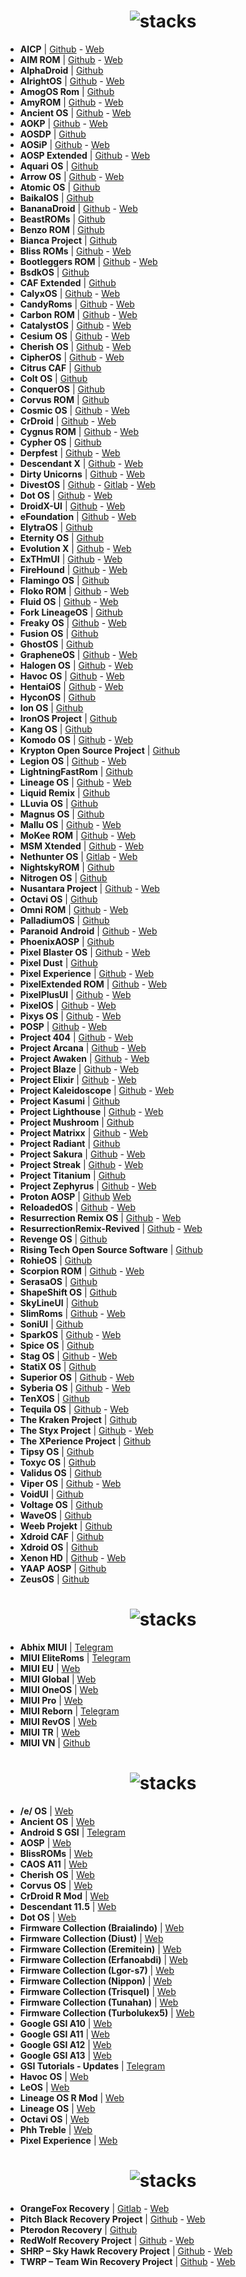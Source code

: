 <h1 align="center">
<img src="https://github.com/musabcel/android_rom_list/blob/master/doc/android_header.png?raw=true" alt="stacks"/>
</h1>

- **AICP** | [Github](https://github.com/AICP) - [Web](https://dwnld.aicp-rom.com/)
- **AIM ROM** | [Github](https://github.com/AIMROM) - [Web](https://aimrom.github.io/)
- **AlphaDroid** | [Github](https://github.com/AlphaDroid-Project)
- **AlrightOS** | [Github](https://github.com/AlrightAndroid-Brokenlab) - [Web](https://alrightos.xyz/)
- **AmogOS Rom** | [Github](https://github.com/AmogOS-Rom)
- **AmyROM** | [Github](https://github.com/amyROM) - [Web](https://amyrom.ml/)
- **Ancient OS** | [Github](https://github.com/Ancient-Lab) - [Web](https://ancientrom.xyz)
- **AOKP** | [Github](https://github.com/AOKP) - [Web](http://aokp.co/)
- **AOSDP** | [Github](https://github.com/AOSDP) 
- **AOSiP** | [Github](https://github.com/AOSiP) - [Web](http://aosip.dev)
- **AOSP Extended** | [Github](https://github.com/AospExtended) - [Web](https://www.aospextended.com/)
- **Aquari OS** | [Github](https://github.com/AquariOS) 
- **Arrow OS** | [Github](https://github.com/arrowos) - [Web](https://arrowos.net/)
- **Atomic OS** | [Github](https://github.com/Atomic-OS)
- **BaikalOS** | [Github](https://github.com/baikalos)
- **BananaDroid** | [Github](https://github.com/bananadroid) - [Web](http://www.bananadroid.com/)
- **BeastROMs** | [Github](https://github.com/BeastRoms) 
- **Benzo ROM** | [Github](https://github.com/BenzoRom) 
- **Bianca Project** | [Github](https://github.com/BiancaProject)
- **Bliss ROMs** | [Github](https://github.com/BlissRoms) - [Web](https://blissroms.com/)
- **Bootleggers ROM** | [Github](https://github.com/BootleggersROM) - [Web](https://bootleggersrom.github.io/)
- **BsdkOS** | [Github](https://github.com/bsdkOS)
- **CAF Extended** | [Github](https://github.com/CAF-Extended)
- **CalyxOS** | [Github](https://github.com/CalyxOS) - [Web](https://calyxos.org/)
- **CandyRoms** | [Github](https://github.com/CandyRoms) - [Web](https://candyroms.org/)
- **Carbon ROM** | [Github](https://github.com/CarbonROM) - [Web](https://carbonrom.org/)
- **CatalystOS** | [Github](https://github.com/catalyst-android) - [Web](https://catalystos.org/)
- **Cesium OS** | [Github](https://github.com/CesiumOS-org) - [Web](http://thecesiumos.me/)
- **Cherish OS** | [Github](https://github.com/CherishOS) - [Web](https://cherishos.com/)
- **CipherOS** | [Github](https://github.com/CipherOS) - [Web](https://cipheros.github.io/)
- **Citrus CAF** | [Github](https://github.com/Citrus-CAF) 
- **Colt OS** | [Github](https://github.com/Colt-Enigma) 
- **ConquerOS** | [Github](https://github.com/ConquerOS)
- **Corvus ROM** | [Github](https://github.com/Corvus-AOSP)
- **Cosmic OS** | [Github](https://github.com/Cosmic-OS) - [Web](https://cosmic-os.github.io/)
- **CrDroid** | [Github](https://github.com/crdroidandroid) - [Web](https://crdroid.net/)
- **Cygnus ROM** | [Github](https://github.com/cygnus-rom) - [Web](https://cygnusos.com/)
- **Cypher OS** | [Github](https://github.com/CypherOS)
- **Derpfest** | [Github](https://github.com/DerpLab) - [Web](https://derpfest.org/)
- **Descendant X** | [Github](https://github.com/Descendant) - [Web](https://descendant.me/)
- **Dirty Unicorns** | [Github](https://github.com/DirtyUnicorns) - [Web](https://dirtyunicorns.com/)
- **DivestOS** | [Github](https://github.com/divested-mobile) - [Gitlab](https://gitlab.com/divested-mobile) - [Web](https://divestos.org)
- **Dot OS** | [Github](https://github.com/DotOS) - [Web](https://www.droidontime.com/)
- **DroidX-UI** | [Github](https://github.com/DroidX-UI) - [Web](https://droid-x-ui-github-io.vercel.app/) 
- **eFoundation** | [Github](https://github.com/e-foundation) - [Web](https://e.foundation/)
- **ElytraOS** | [Github](https://github.com/elytraOS)
- **Eternity OS** | [Github](https://github.com/EternityOS-Plus-Tiramisu)
- **Evolution X** | [Github](https://github.com/Evolution-X) - [Web](https://evolution-x.org/)
- **ExTHmUI** | [Github](https://github.com/exthmui) - [Web](https://exthmui.cn/)
- **FireHound** | [Github](https://github.com/FireHound) - [Web](https://firehound.github.io/)
- **Flamingo OS** | [Github](https://github.com/Flamingo-OS)
- **Floko ROM** | [Github](https://github.com/FlokoROM) - [Web](https://floko.maud.io/)
- **Fluid OS** | [Github](https://github.com/project-fluid) - [Web](https://projectfluid.org/)
- **Fork LineageOS** | [Github](https://github.com/ForkLineageOS)
- **Freaky OS** | [Github](https://github.com/FreakyOS) - [Web](https://freakyos.me)
- **Fusion OS** | [Github](https://github.com/Fusion-OS)
- **GhostOS** | [Github](https://github.com/Ghost-OS-AOSP)
- **GrapheneOS** | [Github](https://github.com/GrapheneOS) - [Web](https://grapheneos.org/)
- **Halogen OS** | [Github](https://github.com/halogenOS) - [Web](https://halogenos.org/)
- **Havoc OS** | [Github](https://github.com/Havoc-OS) - [Web](https://havoc-os.com/)
- **HentaiOS** | [Github](https://github.com/hentaiOS) - [Web](https://downloads.hentaios.com/)
- **HyconOS** | [Github](https://github.com/HyconOS)
- **Ion OS** | [Github](https://github.com/i-o-n) 
- **IronOS Project** | [Github](https://github.com/IronOSProject)
- **Kang OS** | [Github](https://github.com/Kang-OS-R) 
- **Komodo OS** | [Github](https://github.com/Komodo-OS) - [Web](https://komodo-os.my.id/)
- **Krypton Open Source Project** | [Github](https://github.com/AOSP-Krypton)
- **Legion OS** | [Github](https://github.com/Project-LegionOS) - [Web](http://legionos.tk/)
- **LightningFastRom** | [Github](https://github.com/lightningfastrom)
- **Lineage OS** | [Github](https://github.com/LineageOS) - [Web](https://lineageos.org/)
- **Liquid Remix** | [Github](https://github.com/LiquidRemix) 
- **LLuvia OS** | [Github](https://github.com/LLuviaOS) 
- **Magnus OS** | [Github](https://github.com/Magnus-OS)
- **Mallu OS** | [Github](https://github.com/MalluOS) - [Web](https://malluos.github.io/)
- **MoKee ROM** | [Github](https://github.com/MoKee) - [Web](https://www.mokeedev.com/en/)
- **MSM Xtended** | [Github](https://github.com/Project-Xtended) - [Web](https://project-xtended.org/)
- **Nethunter OS** | [Gitlab](https://gitlab.com/kalilinux/nethunter) - [Web](https://www.kali.org/docs/nethunter/)
- **NightskyROM** | [Github](https://github.com/NightskyROM)
- **Nitrogen OS** | [Github](https://github.com/nitrogen-project)
- **Nusantara Project** | [Github](https://github.com/Nusantara-ROM) - [Web](https://nusantararom.org/)
- **Octavi OS** | [Github](https://github.com/Octavi-Staging)
- **Omni ROM** | [Github](https://github.com/omnirom) - [Web](https://omnirom.org/)
- **PalladiumOS** | [Github](https://github.com/Palladium-OS)
- **Paranoid Android** | [Github](https://github.com/AOSPA) - [Web](https://aospa.co/)
- **PhoenixAOSP** | [Github](https://github.com/PhoenixAOSP)
- **Pixel Blaster OS** | [Github](https://github.com/PixelBlaster-OS) - [Web](https://pixelblaster-os.github.io/)
- **Pixel Dust** | [Github](https://github.com/PixelDust-Project-X) 
- **Pixel Experience** | [Github](https://github.com/PixelExperience) - [Web](https://download.pixelexperience.org/)
- **PixelExtended ROM** | [Github](https://github.com/PixelExtended) - [Web](https://pixelextended.me/)
- **PixelPlusUI** | [Github](https://github.com/PixelPlusUI-Elle) - [Web](https://ppui.site/)
- **PixelOS** | [Github](https://github.com/PixelOS-AOSP) - [Web](https://pixelos.net/)
- **Pixys OS** | [Github](https://github.com/PixysOS) - [Web](https://downloads.pixysos.com/)
- **POSP** | [Github](https://github.com/PotatoProject) - [Web](https://potatoproject.co/)
- **Project 404** | [Github](https://github.com/P-404) - [Web](https://project404.xyz/)
- **Project Arcana** | [Github](https://github.com/projectarcana-aosp) - [Web](https://projectarcana-aosp.github.io/)
- **Project Awaken** | [Github](https://github.com/Project-Awaken) - [Web](https://awakenos.vercel.app/)
- **Project Blaze** | [Github](https://github.com/ProjectBlaze) - [Web](https://www.projectblaze.in/)
- **Project Elixir** | [Github](https://github.com/Project-Elixir) - [Web](https://projectelixiros.com/home)
- **Project Kaleidoscope** | [Github](https://github.com/Project-Kaleidoscope) - [Web](https://kaleidoscope.ink/)
- **Project Kasumi** | [Github](https://github.com/ProjectKasumi)
- **Project Lighthouse** | [Github](https://github.com/lighthouse-os) - [Web](https://lighthouse-os.tech/)
- **Project Mushroom** | [Github](https://github.com/Project-Mushroom)
- **Project Matrixx** | [Github](https://github.com/ProjectMatrixx) - [Web](https://projectmatrixx.github.io/)
- **Project Radiant** | [Github](https://github.com/ProjectRadiant)
- **Project Sakura** | [Github](https://github.com/ProjectSakura) - [Web](https://projectsakura.xyz/)
- **Project Streak** | [Github](https://github.com/ProjectStreak) - [Web](https://projectstreak.pl/)
- **Project Titanium** | [Github](https://github.com/Project-Titanium)
- **Project Zephyrus** | [Github](https://github.com/Project-Zephyrus) - [Web](https://zephyrus-website.vercel.app/)
- **Proton AOSP** | [Github](https://github.com/ProtonAOSP) [Web](https://protonaosp.org/)
- **ReloadedOS** | [Github](https://github.com/ReloadedOS) - [Web](https://reloadedos.org/)
- **Resurrection Remix OS** | [Github](https://github.com/ResurrectionRemix) - [Web](https://resurrectionremix.com/)
- **ResurrectionRemix-Revived** | [Github](https://github.com/ResurrectionRemix-Revived) - [Web](https://resurrectionremix.com/)
- **Revenge OS** | [Github](https://github.com/RevengeOS) 
- **Rising Tech Open Source Software** | [Github](https://github.com/RisingTechOSS)
- **RohieOS** | [Github](https://github.com/RohieOS)
- **Scorpion ROM** | [Github]( https://github.com/ScorpionRom) - [Web]( https://scorpionrom.com/)
- **SerasaOS** | [Github](https://github.com/SerasaOS)
- **ShapeShift OS** | [Github]( https://github.com/ShapeShiftOS)
- **SkyLineUI** | [Github](https://github.com/SkylineUI)
- **SlimRoms** | [Github](https://github.com/slimroms) - [Web](https://slimroms.org/)
- **SoniUI** | [Github](https://github.com/XOSP-Reborn)
- **SparkOS** | [Github](https://github.com/Spark-Rom) - [Web](https://www.spark-os.live/)
- **Spice OS** | [Github](https://github.com/SpiceOS)
- **Stag OS** | [Github](https://github.com/StagOS) - [Web](https://stag-os.org/)
- **StatiX OS** | [Github](https://github.com/StatiXOS)
- **Superior OS** | [Github](https://github.com/SuperiorOS) - [Web](https://superioros.github.io/)
- **Syberia OS** | [Github](https://github.com/syberia-project) - [Web](https://syberiaos.com/)
- **TenXOS** | [Github](https://github.com/TenX-OS)
- **Tequila OS** | [Github](https://github.com/tequilaOS) - [Web](https://tequilaos.org/)
- **The Kraken Project** | [Github](https://github.com/AOSPK)
- **The Styx Project** | [Github](https://github.com/StyxProject) - [Web](https://styxproject.ml/)
- **The XPerience Project** | [Github](https://github.com/TheXPerienceProject)
- **Tipsy OS** | [Github](https://github.com/TipsyOs)
- **Toxyc OS** | [Github](https://github.com/ToxycOS)
- **Validus OS** | [Github](https://github.com/ValidusOs)
- **Viper OS** | [Github](https://github.com/ViperOS) - [Web](https://viperos.gitlab.io/)
- **VoidUI** | [Github](https://github.com/VoidUI)
- **Voltage OS** | [Github](https://github.com/VoltageOS)
- **WaveOS** | [Github](https://github.com/Wave-Project)
- **Weeb Projekt** | [Github](https://github.com/weebproject)
- **Xdroid CAF** | [Github](https://github.com/xdroid-CAF)
- **Xdroid OS** | [Github](https://github.com/xdroid-oss)
- **Xenon HD** | [Github](https://github.com/TeamHorizon) - [Web](https://www.xenonhd.com/)
- **YAAP AOSP** | [Github]( https://github.com/yaap) 
- **ZeusOS** | [Github](https://github.com/Zeus-OS)

<h1 align="center">
<img src="https://github.com/musabcel/android_rom_list/blob/master/doc/miui_header.png?raw=true" alt="stacks"/>
</h1>

- **Abhix MIUI** | [Telegram](https://t.me/ROGEditionUPDATES)
- **MIUI EliteRoms** | [Telegram](https://t.me/EliteDevelopmentforMi)
- **MIUI EU** | [Web](https://xiaomi.eu/community/)
- **MIUI Global** | [Web](https://c.mi.com/global/miuidownload/index)
- **MIUI OneOS** | [Web](https://sourceforge.net/projects/one-os/)
- **MIUI Pro** | [Web](https://miuipro.info/)
- **MIUI Reborn** | [Telegram](https://t.me/reborn_dll)
- **MIUI RevOS** | [Web](https://sourceforge.net/projects/revolutionos-miui/)
- **MIUI TR** | [Web](https://forum.miuitr.info/bolum/miuitr.5/)
- **MIUI VN** | [Github](https://sourceforge.net/projects/miuivn/)

<h1 align="center">
<img src="https://github.com/musabcel/android_rom_list/blob/master/doc/gsi_header.png?raw=true" alt="stacks"/>
</h1>

- **/e/ OS** | [Web](https://doc.e.foundation/how-tos/install-GSI)
- **Ancient OS** | [Web](https://sourceforge.net/projects/ancientrom/files/gsi/)
- **Android S GSI** | [Telegram](https://t.me/androidsgsi)
- **AOSP** | [Web](https://github.com/phhusson/treble_experimentations/releases)
- **BlissROMs** | [Web](https://sourceforge.net/projects/treblerom/files/BLESS11/)
- **CAOS A11** | [Web](https://sourceforge.net/projects/treblerom/files/CAOS11/)
- **Cherish OS** | [Web](https://sourceforge.net/projects/braiagsi/files/CherishOS/)
- **Corvus OS** | [Web](https://sourceforge.net/projects/tipzbuilds/files/GSIs/CorvusROM/)
- **CrDroid R Mod** | [Web](https://sourceforge.net/projects/treblerom/files/crDRom11/)
- **Descendant 11.5** | [Web](https://downloads.descendant.me/)
- **Dot OS** | [Web](https://www.droidontime.com/devices)
- **Firmware Collection (Braialindo)** | [Web](https://sourceforge.net/projects/braiagsi/files/)
- **Firmware Collection (Diust)** | [Web](https://sourceforge.net/projects/androidgsi/files/)
- **Firmware Collection (Eremitein)** | [Web](https://sourceforge.net/projects/treblerom/files/)
- **Firmware Collection (Erfanoabdi)** | [Web](https://mirrors.lolinet.com/firmware/gsi/)
- **Firmware Collection (Lgor-s7)** | [Web](https://sourceforge.net/projects/amber-gsi/files/)
- **Firmware Collection (Nippon)** | [Web](https://sourceforge.net/projects/nippongsi/files/)
- **Firmware Collection (Trisquel)** | [Web](https://sourceforge.net/projects/gsi-albus/files/)
- **Firmware Collection (Tunahan)** | [Web](https://sourceforge.net/projects/tunahan-s-builds/files/gsi/)
- **Firmware Collection (Turbolukex5)** | [Web](https://sourceforge.net/projects/expressluke-gsis/files/)
- **Google GSI A10** | [Web](https://ci.android.com/builds/branches/aosp-android10-gsi/grid?)
- **Google GSI A11** | [Web](https://ci.android.com/builds/branches/aosp-android11-gsi/grid?)
- **Google GSI A12** | [Web](https://developer.android.com/about/versions/12/gsi-release-notes#downloads)
- **Google GSI A13** | [Web](https://developer.android.com/about/versions/13/gsi-release-notes#downloads)
- **GSI Tutorials - Updates** | [Telegram](https://t.me/gsitutorials)
- **Havoc OS** | [Web](https://download.havoc-os.com/)
- **LeOS** | [Web](https://leos-gsi.de/downloads/)
- **Lineage OS R Mod** | [Web](https://sourceforge.net/projects/treblerom/files/LiR/)
- **Lineage OS** | [Web](https://sourceforge.net/projects/andyyan-gsi/files/lineage-18.x/)
- **Octavi OS** | [Web](https://downloads.octavi-os.com/?dir=GSI)
- **Phh Treble** | [Web](https://github.com/phhusson/treble_experimentations/releases)
- **Pixel Experience** | [Web](https://github.com/ponces/treble_build_pe/releases)

<h1 align="center">
<img src="https://github.com/musabcel/android_rom_list/blob/master/doc/recovery_header.png?raw=true" alt="stacks"/>
</h1>

- **OrangeFox Recovery** | [Gitlab](https://gitlab.com/OrangeFox) - [Web](https://orangefox.download)
- **Pitch Black Recovery Project** | [Github](https://github.com/PitchBlackRecoveryProject) - [Web](https://pitchblackrecovery.com/)
- **Pterodon Recovery** | [Github](https://github.com/PterodonRecovery)
- **RedWolf Recovery Project** | [Github](https://github.com/RedWolfRecovery) - [Web](https://redwolfrecovery.github.io/)
- **SHRP – Sky Hawk Recovery Project** | [Github](https://github.com/SHRP) - [Web](https://skyhawkrecovery.github.io/)
- **TWRP – Team Win Recovery Project** | [Github](https://github.com/TeamWin) - [Web](https://twrp.me/)
